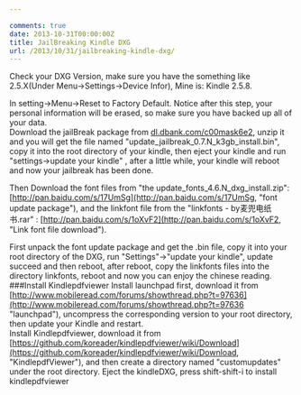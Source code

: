 ```yaml
---

comments: true
date: 2013-10-31T00:00:00Z
title: JailBreaking Kindle DXG
url: /2013/10/31/jailbreaking-kindle-dxg/
---
```


Check your DXG Version, make sure you have the something like 2.5.X(Under Menu->Settings->Device Infor), Mine is: Kindle 2.5.8.   
    
In setting->Menu->Reset to Factory Default. Notice after this step, your personal information will be erased, so make sure you have backed up all of your data.   
Download the jailBreak package from [dl.dbank.com/c00mask6e2](http://dl.dbank.com/c00mask6e2, "jailbreak download link"), unzip it and you will get the file named "update_jailbreak_0.7.N_k3gb_install.bin", copy it into the root directory of your kindle, then eject your kindle and run "settings->update your kindle" , after a little while, your kindle will reboot and now your jailbreak has been done.   
    
Then Download the font files from "the update_fonts_4.6.N_dxg_install.zip": [http://pan.baidu.com/s/17UmSg](http://pan.baidu.com/s/17UmSg, "font update package"), and the linkfont file from the "linkfonts - by麦兜电纸书.rar" : [http://pan.baidu.com/s/1oXvF2](http://pan.baidu.com/s/1oXvF2, "Link font file download").     
   

First unpack the font update package and get the .bin file, copy it into your root directory of the DXG, run "Settings"->"update your kindle", update succeed and then reboot, after reboot, copy the linkfonts files into the directory linkfonts, reboot and now you can enjoy the chinese reading.    
###Install Kindlepdfviewer
Install launchpad first, download it from [http://www.mobileread.com/forums/showthread.php?t=97636](http://www.mobileread.com/forums/showthread.php?t=97636 "launchpad"), uncompress the corresponding version to your root directory, then update your Kindle and restart.    
Install Kindlepdfviewer, download it from [https://github.com/koreader/kindlepdfviewer/wiki/Download](https://github.com/koreader/kindlepdfviewer/wiki/Download, "KindlepdfViewer"), and then create a directory named "customupdates" under the root directory. Eject the kindleDXG, press shift-shift-i to install kindlepdfviewer
